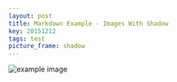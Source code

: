 ```yaml
---
layout: post
title: Markdown Example - Images With Shadow
key: 20151212
tags: test
picture_frame: shadow
---
```


![example image](https://wx3.sinaimg.cn/large/73bd9e13ly1fjlekzmmdjj20sg0sgqko.jpg "An exemplary image")